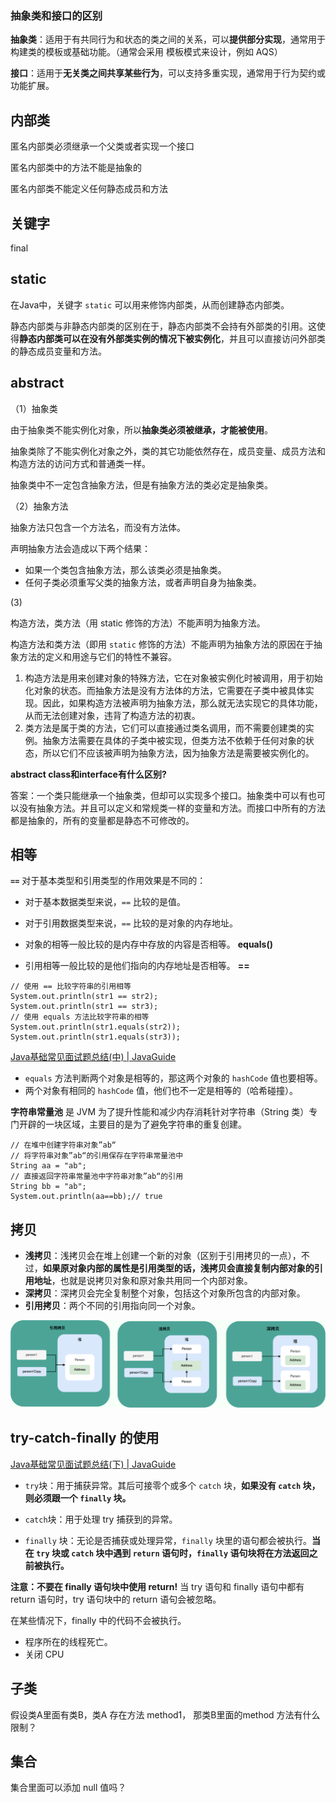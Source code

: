 ### 抽象类和接口的区别

**抽象类**：适用于有共同行为和状态的类之间的关系，可以**提供部分实现**，通常用于构建类的模板或基础功能。（通常会采用 模板模式来设计，例如 AQS）

**接口**：适用于**无关类之间共享某些行为**，可以支持多重实现，通常用于行为契约或功能扩展。





## 内部类

匿名内部类必须继承一个父类或者实现一个接口

匿名内部类中的方法不能是抽象的

匿名内部类不能定义任何静态成员和方法



## 关键字

final



## static

在Java中，关键字 `static` 可以用来修饰内部类，从而创建静态内部类。

静态内部类与非静态内部类的区别在于，静态内部类不会持有外部类的引用。这使得**静态内部类可以在没有外部类实例的情况下被实例化**，并且可以直接访问外部类的静态成员变量和方法。





## abstract

（1）抽象类

由于抽象类不能实例化对象，所以**抽象类必须被继承，才能被使用**。

抽象类除了不能实例化对象之外，类的其它功能依然存在，成员变量、成员方法和构造方法的访问方式和普通类一样。

抽象类中不一定包含抽象方法，但是有抽象方法的类必定是抽象类。

（2）抽象方法

抽象方法只包含一个方法名，而没有方法体。

声明抽象方法会造成以下两个结果：

- 如果一个类包含抽象方法，那么该类必须是抽象类。
- 任何子类必须重写父类的抽象方法，或者声明自身为抽象类。

(3)

构造方法，类方法（用 static 修饰的方法）不能声明为抽象方法。

构造方法和类方法（即用 `static` 修饰的方法）不能声明为抽象方法的原因在于抽象方法的定义和用途与它们的特性不兼容。

1. 构造方法是用来创建对象的特殊方法，它在对象被实例化时被调用，用于初始化对象的状态。而抽象方法是没有方法体的方法，它需要在子类中被具体实现。因此，如果构造方法被声明为抽象方法，那么就无法实现它的具体功能，从而无法创建对象，违背了构造方法的初衷。
2. 类方法是属于类的方法，它们可以直接通过类名调用，而不需要创建类的实例。抽象方法需要在具体的子类中被实现，但类方法不依赖于任何对象的状态，所以它们不应该被声明为抽象方法，因为抽象方法是需要被实例化的。



**abstract class和interface有什么区别?**

答案：一个类只能继承一个抽象类，但却可以实现多个接口。抽象类中可以有也可以没有抽象方法。并且可以定义和常规类一样的变量和方法。而接口中所有的方法都是抽象的，所有的变量都是静态不可修改的。





## 相等

**`==`** 对于基本类型和引用类型的作用效果是不同的：

- 对于基本数据类型来说，`==` 比较的是值。
- 对于引用数据类型来说，`==` 比较的是对象的内存地址。



- 对象的相等一般比较的是内存中存放的内容是否相等。  **equals()**
- 引用相等一般比较的是他们指向的内存地址是否相等。  **==**

```
// 使用 == 比较字符串的引用相等
System.out.println(str1 == str2);
System.out.println(str1 == str3);
// 使用 equals 方法比较字符串的相等
System.out.println(str1.equals(str2));
System.out.println(str1.equals(str3));
```



[Java基础常见面试题总结(中) | JavaGuide](https://javaguide.cn/java/basis/java-basic-questions-02.html#为什么重写-equals-时必须重写-hashcode-方法)

- `equals` 方法判断两个对象是相等的，那这两个对象的 `hashCode` 值也要相等。
- 两个对象有相同的 `hashCode` 值，他们也不一定是相等的（哈希碰撞）。





**字符串常量池** 是 JVM 为了提升性能和减少内存消耗针对字符串（String 类）专门开辟的一块区域，主要目的是为了避免字符串的重复创建。

```
// 在堆中创建字符串对象”ab“
// 将字符串对象”ab“的引用保存在字符串常量池中
String aa = "ab";
// 直接返回字符串常量池中字符串对象”ab“的引用
String bb = "ab";
System.out.println(aa==bb);// true
```





## 拷贝

- **浅拷贝**：浅拷贝会在堆上创建一个新的对象（区别于引用拷贝的一点），不过，**如果原对象内部的属性是引用类型的话，浅拷贝会直接复制内部对象的引用地址**，也就是说拷贝对象和原对象共用同一个内部对象。
- **深拷贝**：深拷贝会完全复制整个对象，包括这个对象所包含的内部对象。
- **引用拷贝**：两个不同的引用指向同一个对象。

![浅拷贝、深拷贝、引用拷贝示意图](images/shallow&deep-copy.png)





## try-catch-finally 的使用

[Java基础常见面试题总结(下) | JavaGuide](https://javaguide.cn/java/basis/java-basic-questions-03.html#try-catch-finally-如何使用)

- `try`块：用于捕获异常。其后可接零个或多个 `catch` 块，**如果没有 `catch` 块，则必须跟一个 `finally` 块。**

- `catch`块：用于处理 try 捕获到的异常。

- `finally` 块：无论是否捕获或处理异常，`finally` 块里的语句都会被执行。**当在 `try` 块或 `catch` 块中遇到 `return` 语句时，`finally` 语句块将在方法返回之前被执行。**

**注意：不要在 finally 语句块中使用 return!** 当 try 语句和 finally 语句中都有 return 语句时，try 语句块中的 return 语句会被忽略。



在某些情况下，finally 中的代码不会被执行。

- 程序所在的线程死亡。
- 关闭 CPU





## 子类

假设类A里面有类B，类A 存在方法 method1， 那类B里面的method 方法有什么限制？





## 集合

集合里面可以添加 null 值吗？